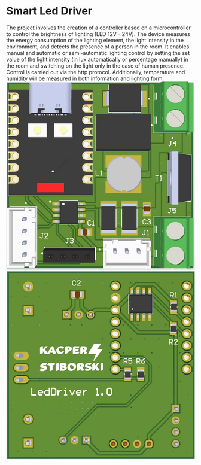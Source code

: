 # Smart Led Driver
The project involves the creation of a controller based on a microcontroller to control the brightness of lighting (LED 12V - 24V). The device measures the energy consumption of the lighting element, the light intensity in the environment, and detects the presence of a person in the room. It enables manual and automatic or semi-automatic lighting control by setting the set value of the light intensity (in lux automatically or percentage manually) in the room and switching on the light only in the case of human presence. Control is carried out via the http protocol. Additionally, temperature and humidity will be measured in both information and lighting form.
![PCB_TOP](pcb/PCB_TOP.jpg)
![PCB_BOT](pcb/PCB_BOT.jpg)
